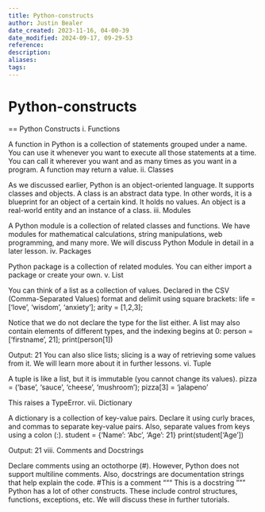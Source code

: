 ```yaml
---
title: Python-constructs
author: Justin Bealer
date_created: 2023-11-16, 04-00-39
date_modified: 2024-09-17, 09-29-53
reference: 
description: 
aliases: 
tags: 
---
```

# Python-constructs

== Python Constructs
i. Functions

A function in Python is a collection of statements grouped under a name. You can use it whenever you want to execute all those statements at a time. You can call it wherever you want and as many times as you want in a program. A function may return a value.
ii. Classes

As we discussed earlier, Python is an object-oriented language. It supports classes and objects. A class is an abstract data type. In other words, it is a blueprint for an object of a certain kind. It holds no values. An object is a real-world entity and an instance of a class.
iii. Modules

A Python module is a collection of related classes and functions. We have modules for mathematical calculations, string manipulations, web programming, and many more. We will discuss Python Module in detail in a later lesson.
iv. Packages

Python package is a collection of related modules. You can either import a package or create your own.
v. List

You can think of a list as a collection of values. Declared in the CSV (Comma-Separated Values) format and delimit using square brackets:
life = [‘love’, ‘wisdom’, ‘anxiety’];
arity = [1,2,3];

Notice that we do not declare the type for the list either. A list may also contain elements of different types, and the indexing begins at 0:
person = [‘firstname’, 21];
print(person[1])

Output: 21
You can also slice lists; slicing is a way of retrieving some values from it. We will learn more about it in further lessons.
vi. Tuple

A tuple is like a list, but it is immutable (you cannot change its values).
pizza = (‘base’, ‘sauce’, ‘cheese’, ‘mushroom’);
pizza[3] = ‘jalapeno’

This raises a TypeError.
vii. Dictionary

A dictionary is a collection of key-value pairs. Declare it using curly braces, and commas to separate key-value pairs. Also, separate values from keys using a colon (:).
student = {‘Name’: ‘Abc’, ‘Age’: 21}
print(student[‘Age’])
<!--ID: 1639528996109-->


Output: 21
viii. Comments and Docstrings

Declare comments using an octothorpe (#). However, Python does not support multiline comments. Also, docstrings are documentation strings that help explain the code.
\#This is a comment
“““
This is a docstring
”””
Python has a lot of other constructs. These include control structures, functions, exceptions, etc. We will discuss these in further tutorials.





